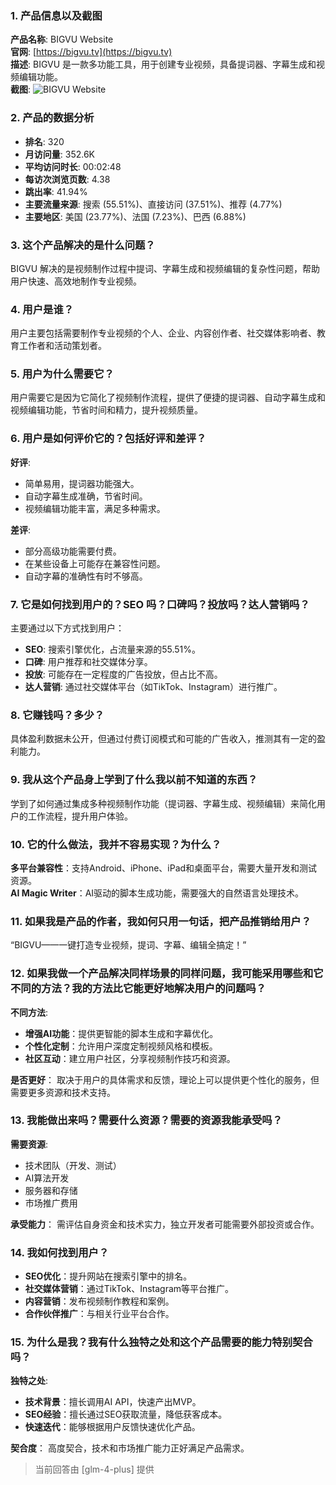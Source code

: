 ### 1. 产品信息以及截图

**产品名称**: BIGVU Website  
**官网**: [https://bigvu.tv](https://bigvu.tv)  
**描述**: BIGVU 是一款多功能工具，用于创建专业视频，具备提词器、字幕生成和视频编辑功能。  
**截图**: ![BIGVU Website](https://cdn-images.toolify.ai/168264849901471132.jpg)

### 2. 产品的数据分析

- **排名**: 320
- **月访问量**: 352.6K
- **平均访问时长**: 00:02:48
- **每访次浏览页数**: 4.38
- **跳出率**: 41.94%
- **主要流量来源**: 搜索 (55.51%)、直接访问 (37.51%)、推荐 (4.77%)
- **主要地区**: 美国 (23.77%)、法国 (7.23%)、巴西 (6.88%)

### 3. 这个产品解决的是什么问题？

BIGVU 解决的是视频制作过程中提词、字幕生成和视频编辑的复杂性问题，帮助用户快速、高效地制作专业视频。

### 4. 用户是谁？

用户主要包括需要制作专业视频的个人、企业、内容创作者、社交媒体影响者、教育工作者和活动策划者。

### 5. 用户为什么需要它？

用户需要它是因为它简化了视频制作流程，提供了便捷的提词器、自动字幕生成和视频编辑功能，节省时间和精力，提升视频质量。

### 6. 用户是如何评价它的？包括好评和差评？

**好评**:
- 简单易用，提词器功能强大。
- 自动字幕生成准确，节省时间。
- 视频编辑功能丰富，满足多种需求。

**差评**:
- 部分高级功能需要付费。
- 在某些设备上可能存在兼容性问题。
- 自动字幕的准确性有时不够高。

### 7. 它是如何找到用户的？SEO 吗？口碑吗？投放吗？达人营销吗？

主要通过以下方式找到用户：
- **SEO**: 搜索引擎优化，占流量来源的55.51%。
- **口碑**: 用户推荐和社交媒体分享。
- **投放**: 可能存在一定程度的广告投放，但占比不高。
- **达人营销**: 通过社交媒体平台（如TikTok、Instagram）进行推广。

### 8. 它赚钱吗？多少？

具体盈利数据未公开，但通过付费订阅模式和可能的广告收入，推测其有一定的盈利能力。

### 9. 我从这个产品身上学到了什么我以前不知道的东西？

学到了如何通过集成多种视频制作功能（提词器、字幕生成、视频编辑）来简化用户的工作流程，提升用户体验。

### 10. 它的什么做法，我并不容易实现？为什么？

**多平台兼容性**：支持Android、iPhone、iPad和桌面平台，需要大量开发和测试资源。  
**AI Magic Writer**：AI驱动的脚本生成功能，需要强大的自然语言处理技术。

### 11. 如果我是产品的作者，我如何只用一句话，把产品推销给用户？

“BIGVU——一键打造专业视频，提词、字幕、编辑全搞定！”

### 12. 如果我做一个产品解决同样场景的同样问题，我可能采用哪些和它不同的方法？我的方法比它能更好地解决用户的问题吗？

**不同方法**:
- **增强AI功能**：提供更智能的脚本生成和字幕优化。
- **个性化定制**：允许用户深度定制视频风格和模板。
- **社区互动**：建立用户社区，分享视频制作技巧和资源。

**是否更好**：
取决于用户的具体需求和反馈，理论上可以提供更个性化的服务，但需要更多资源和技术支持。

### 13. 我能做出来吗？需要什么资源？需要的资源我能承受吗？

**需要资源**:
- 技术团队（开发、测试）
- AI算法开发
- 服务器和存储
- 市场推广费用

**承受能力**：
需评估自身资金和技术实力，独立开发者可能需要外部投资或合作。

### 14. 我如何找到用户？

- **SEO优化**：提升网站在搜索引擎中的排名。
- **社交媒体营销**：通过TikTok、Instagram等平台推广。
- **内容营销**：发布视频制作教程和案例。
- **合作伙伴推广**：与相关行业平台合作。

### 15. 为什么是我？我有什么独特之处和这个产品需要的能力特别契合吗？

**独特之处**:
- **技术背景**：擅长调用AI API，快速产出MVP。
- **SEO经验**：擅长通过SEO获取流量，降低获客成本。
- **快速迭代**：能够根据用户反馈快速优化产品。

**契合度**：
高度契合，技术和市场推广能力正好满足产品需求。

> 当前回答由 [glm-4-plus] 提供